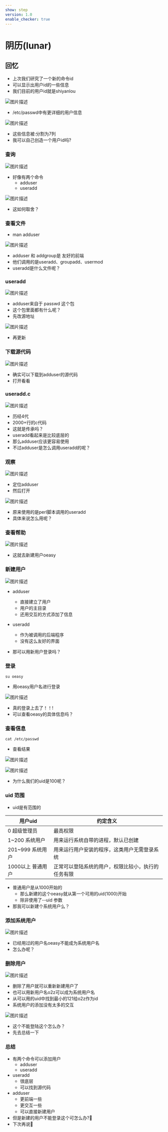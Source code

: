 ```yaml
---
show: step
version: 1.0
enable_checker: true
---
```


# 阴历(lunar)

## 回忆

- 上次我们研究了一个新的命令id
- 可以显示出用户id的一些信息
- 我们目前的用户id就是shiyanlou

![图片描述](https://doc.shiyanlou.com/courses/uid1190679-20220917-1663418898698)

- /etc/passwd中有更详细的用户信息

![图片描述](https://doc.shiyanlou.com/courses/uid1190679-20220917-1663422514779)
- 这些信息被:分割为7列
- 我可以自己创造一个用户id吗?

### 查询

![图片描述](https://doc.shiyanlou.com/courses/uid1190679-20220921-1663745062373)

- 好像有两个命令
	- adduser
	- useradd

![图片描述](https://doc.shiyanlou.com/courses/uid1190679-20220921-1663745088679)

- 这如何取舍？

### 查看文件

- man adduser

![图片描述](https://doc.shiyanlou.com/courses/uid1190679-20220921-1663746584697)

- adduser 和 addgroup是 友好的前端
- 他们调用的是useradd、groupadd、usermod
- useradd是什么文件呢？

### useradd

![图片描述](https://doc.shiyanlou.com/courses/uid1190679-20220921-1663749987720)

- adduser来自于 passwd 这个包
- 这个包里面都有什么呢？
- 先改源地址

![图片描述](https://doc.shiyanlou.com/courses/uid1190679-20220921-1663750124890)

- 再更新

### 下载源代码

![图片描述](https://doc.shiyanlou.com/courses/uid1190679-20220921-1663750231551)

- 确实可以下载到adduser的源代码
- 打开看看

### useradd.c

![图片描述](https://doc.shiyanlou.com/courses/uid1190679-20220921-1663750302153)

- 历经4代
- 2000+行的c代码
- 这就是传承吗？
- useradd看起来是比较底层的
- 那么adduser应该更容易使用
- 不过adduser是怎么调用useradd的呢？

### 观察

![图片描述](https://doc.shiyanlou.com/courses/uid1190679-20220921-1663746752877)

- 定位adduser
- 然后打开

![图片描述](https://doc.shiyanlou.com/courses/uid1190679-20220921-1663746771209)

- 原来使用的是perl脚本调用的useradd
- 具体来说怎么用呢？

### 查看帮助

![图片描述](https://doc.shiyanlou.com/courses/uid1190679-20220921-1663746905394)

- 这就去新建用户oeasy

### 新建用户

![图片描述](https://doc.shiyanlou.com/courses/uid1190679-20220921-1663747243180)

- adduser
	- 直接建立了用户
	- 用户的主目录
	- 还用交互的方式添加了信息

- useradd 
	- 作为被调用的后端程序
	- 没有这么友好的界面
- 那可以用新用户登录吗？

### 登录

```
su oeasy
```

- 用oeasy用户名进行登录

![图片描述](https://doc.shiyanlou.com/courses/uid1190679-20220921-1663747888849)

- 真的登录上去了！！!
- 可以查看oeasy的具体信息吗？

### 查看信息

```
cat /etc/passwd
```

- 查看结果

![图片描述](https://doc.shiyanlou.com/courses/uid1190679-20220921-1663748301933)

![图片描述](https://doc.shiyanlou.com/courses/uid1190679-20220921-1663748313277)

- 为什么我们的uid是100呢？

### uid 范围

- uid是有范围的

| 用户uid |	约定含义 |
|  ----  | ----  |
| 0	超级管理员 | 最高权限 | 
| 1~200	系统用户 | 用来运行系统自带的进程，默认已创建 | 
| 201~999	系统用户 | 用来运行用户安装的程序，这类用户无需登录系统 | 
| 1000以上	普通用户 | 正常可以登陆系统的用户，权限比较小，执行的任务有限 | 

- 普通用户是从1000开始的
	- 那么新建的这个oeasy就从第一个可用的uid(1000)开始
	- 除非使用了--uid 参数
- 那我可以新建个系统用户么？

### 添加系统用户

![图片描述](https://doc.shiyanlou.com/courses/uid1190679-20220921-1663748987465)

- 已经用过的用户名oeasy不能成为系统用户名
- 怎么办呢？

### 删除用户

![图片描述](https://doc.shiyanlou.com/courses/uid1190679-20221002-1664715898293)

- 删除了用户就可以重新新建用户了
- 也可以用新用户名o2z可以成为系统用户名
- 从可以用的uid中找到最小的121给o2z作为id
- 系统用户的添加没有太多的交互

![图片描述](https://doc.shiyanlou.com/courses/uid1190679-20220921-1663749080679)

- 这个不能登陆这个怎么办？
- 先去总结一下

### 总结 

- 有两个命令可以添加用户
	- adduser
	- useradd
- useradd
	- 很底层
	- 可以找到源代码
- adduser
	- 更前端一些
	- 更交互一些
	- 可以直接新建用户
- 但是新建的用户不能登录这个可怎么办?🤔
- 下次再说👋